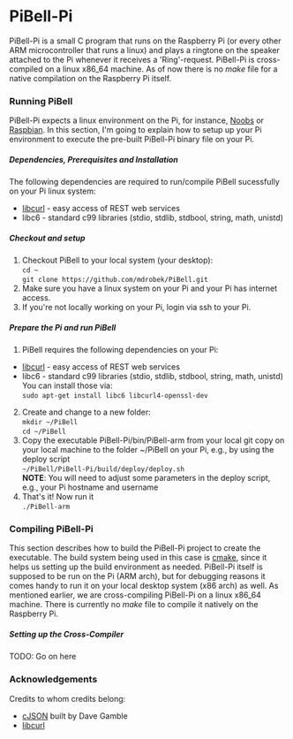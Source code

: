 # PiBell-Pi
PiBell-Pi is a small C program that runs on the Raspberry Pi (or every other ARM microcontroller that runs a linux) and plays a ringtone on the speaker attached to the Pi whenever it receives a 'Ring'-request. PiBell-Pi is cross-compiled on a linux x86_64 machine. As of now there is no *make* file for a native compilation on the Raspberry Pi itself.

### Running PiBell
PiBell-Pi expects a linux environment on the Pi, for instance, [Noobs][1] or [Raspbian][1]. In this section, I'm going to explain how to setup up your Pi environment to execute the pre-built PiBell-Pi binary file on your Pi.

##### Dependencies, Prerequisites and Installation
The following dependencies are required to run/compile PiBell sucessfully on your Pi linux system:  
+ [libcurl][4] - easy access of REST web services
+ libc6 - standard c99 libraries (stdio, stdlib, stdbool, string, math, unistd)  

##### Checkout and setup
1) Checkout PiBell to your local system (your desktop):  
`cd ~`  
`git clone https://github.com/mdrobek/PiBell.git`  
2) Make sure you have a linux system on your Pi and your Pi has internet access.  
3) If you're not locally working on your Pi, login via ssh to your Pi.  

##### Prepare the Pi and run PiBell
1) PiBell requires the following dependencies on your Pi:  
  + [libcurl][4] - easy access of REST web services  
  + libc6 - standard c99 libraries (stdio, stdlib, stdbool, string, math, unistd)  
You can install those via:  
`sudo apt-get install libc6 libcurl4-openssl-dev`  
2) Create and change to a new folder:  
`mkdir ~/PiBell`  
`cd ~/PiBell`  
3) Copy the executable PiBell-Pi/bin/PiBell-arm from your local git copy on your local machine to the folder ~/PiBell on your Pi, e.g., by using the deploy script  
`~/PiBell/PiBell-Pi/build/deploy/deploy.sh`  
**NOTE**: You will need to adjust some parameters in the deploy script, e.g., your Pi hostname and username  
4) That's it! Now run it  
`./PiBell-arm`


### Compiling PiBell-Pi
This section describes how to build the PiBell-Pi project to create the executable. The build system being used in this case is [cmake][2], since it helps us setting up the build environment as needed. PiBell-Pi itself is supposed to be run on the Pi (ARM arch), but for debugging reasons it comes handy to run it on your local desktop system (x86 arch) as well. As mentioned earlier, we are cross-compiling PiBell-Pi on a linux x86_64 machine. There is currently no *make* file to compile it natively on the Raspberry Pi.

##### Setting up the Cross-Compiler
TODO: Go on here


### Acknowledgements
Credits to whom credits belong:
* [cJSON][3] built by Dave Gamble
* [libcurl][4]

[1]: http://www.raspberrypi.org/downloads/
[2]: http://www.cmake.org/
[3]: http://sourceforge.net/projects/cjson/
[4]: http://curl.haxx.se/libcurl/

